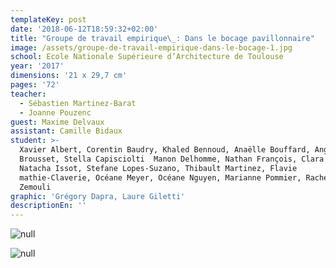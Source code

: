 ```yaml
---
templateKey: post
date: '2018-06-12T18:59:32+02:00'
title: "Groupe de travail empirique\_: Dans le bocage pavillonnaire"
image: /assets/groupe-de-travail-empirique-dans-le-bocage-1.jpg
school: Ecole Nationale Supérieure d’Architecture de Toulouse
year: '2017'
dimensions: '21 x 29,7 cm'
pages: '72'
teacher:
  - Sébastien Martinez-Barat
  - Joanne Pouzenc
guest: Maxime Delvaux
assistant: Camille Bidaux
student: >-
  Xavier Albert, Corentin Baudry, Khaled Bennoud, Anaëlle Bouffard, Angélique
  Brousset, Stella Capisciolti  Manon Delhomme, Nathan François, Clara Guerin,
  Natacha Issot, Stefane Lopes-Suzano, Thibault Martinez, Flavie
  mathie-Claverie, Océane Meyer, Océane Nguyen, Marianne Pommier, Rached Mostefa
  Zemouli
graphic: 'Grégory Dapra, Laure Giletti'
descriptionEn: ''
---
```

![null](/assets/groupe-de-travail-empirique-dans-le-bocage-3.jpg)

![null](/assets/groupe-de-travail-empirique-dans-le-bocage-4.jpg)
